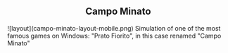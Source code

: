 <h2 align="center">Campo Minato</h2>
![layout](campo-minato-layout-mobile.png)
Simulation of one of the most famous games on Windows: "Prato Fiorito", in this case renamed "Campo Minato"
